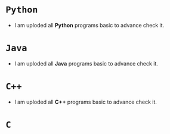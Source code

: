 # `Python`
- I am uploded all **Python** programs basic to advance check it.

# `Java`
- I am uploded all **Java** programs basic to advance check it.

# `C++`
- I am uploded all **C++** programs basic to advance check it.

# `C`
